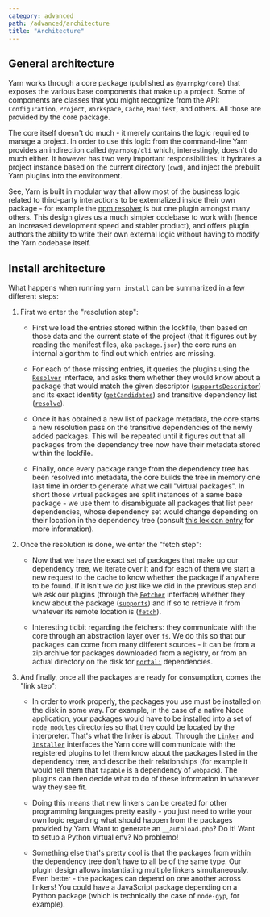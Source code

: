 ```yaml
---
category: advanced
path: /advanced/architecture
title: "Architecture"
---
```


## General architecture

Yarn works through a core package (published as `@yarnpkg/core`) that exposes the various base components that make up a project. Some of components are classes that you might recognize from the API: `Configuration`, `Project`, `Workspace`, `Cache`, `Manifest`, and others. All those are provided by the core package.

The core itself doesn't do much - it merely contains the logic required to manage a project. In order to use this logic from the command-line Yarn provides an indirection called `@yarnpkg/cli` which, interestingly, doesn't do much either. It however has two very important responsibilities: it hydrates a project instance based on the current directory (`cwd`), and inject the prebuilt Yarn plugins into the environment.

See, Yarn is built in modular way that allow most of the business logic related to third-party interactions to be externalized inside their own package - for example the [npm resolver](https://github.com/yarnpkg/berry/tree/master/packages/plugin-npm) is but one plugin amongst many others. This design gives us a much simpler codebase to work with (hence an increased development speed and stabler product), and offers plugin authors the ability to write their own external logic without having to modify the Yarn codebase itself.

## Install architecture

What happens when running `yarn install` can be summarized in a few different steps:

1. First we enter the "resolution step":

    - First we load the entries stored within the lockfile, then based on those data and the current state of the project (that it figures out by reading the manifest files, aka `package.json`) the core runs an internal algorithm to find out which entries are missing.

    - For each of those missing entries, it queries the plugins using the [`Resolver`](https://github.com/yarnpkg/berry/blob/master/packages/berry-core/sources/Resolver.ts) interface, and asks them whether they would know about a package that would match the given descriptor ([`supportsDescriptor`](https://github.com/yarnpkg/berry/blob/master/packages/berry-core/sources/Resolver.ts#L52)) and its exact identity ([`getCandidates`](https://github.com/yarnpkg/berry/blob/master/packages/berry-core/sources/Resolver.ts#L112)) and transitive dependency list ([`resolve`](https://github.com/yarnpkg/berry/blob/master/packages/berry-core/sources/Resolver.ts#L121)).

    - Once it has obtained a new list of package metadata, the core starts a new resolution pass on the transitive dependencies of the newly added packages. This will be repeated until it figures out that all packages from the dependency tree now have their metadata stored within the lockfile.

    - Finally, once every package range from the dependency tree has been resolved into metadata, the core builds the tree in memory one last time in order to generate what we call "virtual packages". In short those virtual packages are split instances of a same base package - we use them to disambiguate all packages that list peer dependencies, whose dependency set would change depending on their location in the dependency tree (consult [this lexicon entry](/advanced/lexicon#virtualpackages) for more information).

2. Once the resolution is done, we enter the "fetch step":

    - Now that we have the exact set of packages that make up our dependency tree, we iterate over it and for each of them we start a new request to the cache to know whether the package if anywhere to be found. If it isn't we do just like we did in the previous step and we ask our plugins (through the [`Fetcher`](https://github.com/yarnpkg/berry/blob/master/packages/berry-core/sources/Fetcher.ts) interface) whether they know about the package ([`supports`](https://github.com/yarnpkg/berry/blob/master/packages/berry-core/sources/Fetcher.ts#L43)) and if so to retrieve it from whatever its remote location is ([`fetch`](https://github.com/yarnpkg/berry/blob/master/packages/berry-core/sources/Fetcher.ts#L67)).

    - Interesting tidbit regarding the fetchers: they communicate with the core through an abstraction layer over `fs`. We do this so that our packages can come from many different sources - it can be from a zip archive for packages downloaded from a registry, or from an actual directory on the disk for [`portal:`]() dependencies.

3. And finally, once all the packages are ready for consumption, comes the "link step":

    - In order to work properly, the packages you use must be installed on the disk in some way. For example, in the case of a native Node application, your packages would have to be installed into a set of `node_modules` directories so that they could be located by the interpreter. That's what the linker is about. Through the [`Linker`](https://github.com/yarnpkg/berry/blob/master/packages/berry-core/sources/Linker.ts) and [`Installer`](https://github.com/yarnpkg/berry/blob/master/packages/berry-core/sources/Installer.ts) interfaces the Yarn core will communicate with the registered plugins to let them know about the packages listed in the dependency tree, and describe their relationships (for example it would tell them that `tapable` is a dependency of `webpack`). The plugins can then decide what to do of these information in whatever way they see fit.

    - Doing this means that new linkers can be created for other programming languages pretty easily - you just need to write your own logic regarding what should happen from the packages provided by Yarn. Want to generate an `__autoload.php`? Do it! Want to setup a Python virtual env? No problemo!

    - Something else that's pretty cool is that the packages from within the dependency tree don't have to all be of the same type. Our plugin design allows instantiating multiple linkers simultaneously. Even better - the packages can depend on one another across linkers! You could have a JavaScript package depending on a Python package (which is technically the case of `node-gyp`, for example).
